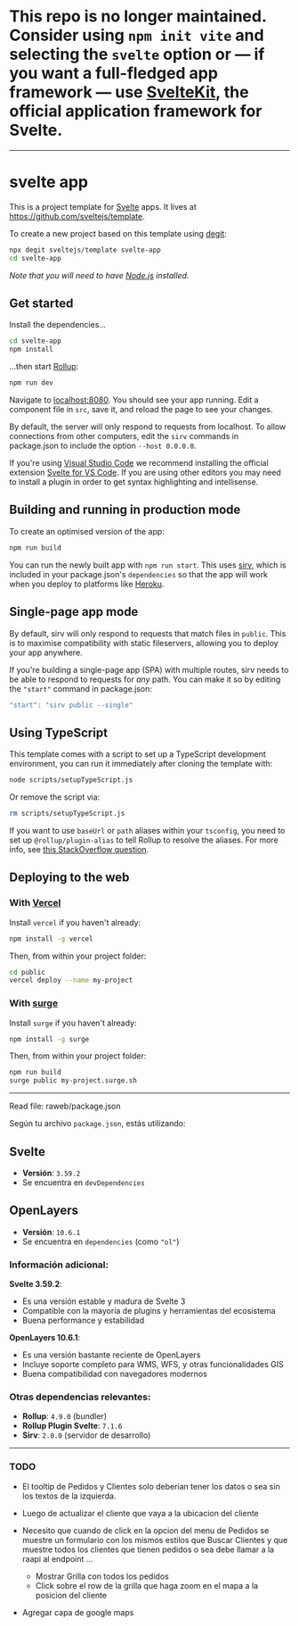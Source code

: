 # This repo is no longer maintained. Consider using `npm init vite` and selecting the `svelte` option or — if you want a full-fledged app framework — use [SvelteKit](https://kit.svelte.dev), the official application framework for Svelte.

---

# svelte app

This is a project template for [Svelte](https://svelte.dev) apps. It lives at https://github.com/sveltejs/template.

To create a new project based on this template using [degit](https://github.com/Rich-Harris/degit):

```bash
npx degit sveltejs/template svelte-app
cd svelte-app
```

*Note that you will need to have [Node.js](https://nodejs.org) installed.*


## Get started

Install the dependencies...

```bash
cd svelte-app
npm install
```

...then start [Rollup](https://rollupjs.org):

```bash
npm run dev
```

Navigate to [localhost:8080](http://localhost:8080). You should see your app running. Edit a component file in `src`, save it, and reload the page to see your changes.

By default, the server will only respond to requests from localhost. To allow connections from other computers, edit the `sirv` commands in package.json to include the option `--host 0.0.0.0`.

If you're using [Visual Studio Code](https://code.visualstudio.com/) we recommend installing the official extension [Svelte for VS Code](https://marketplace.visualstudio.com/items?itemName=svelte.svelte-vscode). If you are using other editors you may need to install a plugin in order to get syntax highlighting and intellisense.

## Building and running in production mode

To create an optimised version of the app:

```bash
npm run build
```

You can run the newly built app with `npm run start`. This uses [sirv](https://github.com/lukeed/sirv), which is included in your package.json's `dependencies` so that the app will work when you deploy to platforms like [Heroku](https://heroku.com).


## Single-page app mode

By default, sirv will only respond to requests that match files in `public`. This is to maximise compatibility with static fileservers, allowing you to deploy your app anywhere.

If you're building a single-page app (SPA) with multiple routes, sirv needs to be able to respond to requests for *any* path. You can make it so by editing the `"start"` command in package.json:

```js
"start": "sirv public --single"
```

## Using TypeScript

This template comes with a script to set up a TypeScript development environment, you can run it immediately after cloning the template with:

```bash
node scripts/setupTypeScript.js
```

Or remove the script via:

```bash
rm scripts/setupTypeScript.js
```

If you want to use `baseUrl` or `path` aliases within your `tsconfig`, you need to set up `@rollup/plugin-alias` to tell Rollup to resolve the aliases. For more info, see [this StackOverflow question](https://stackoverflow.com/questions/63427935/setup-tsconfig-path-in-svelte).

## Deploying to the web

### With [Vercel](https://vercel.com)

Install `vercel` if you haven't already:

```bash
npm install -g vercel
```

Then, from within your project folder:

```bash
cd public
vercel deploy --name my-project
```

### With [surge](https://surge.sh/)

Install `surge` if you haven't already:

```bash
npm install -g surge
```

Then, from within your project folder:

```bash
npm run build
surge public my-project.surge.sh
```

---

Read file: raweb/package.json

Según tu archivo `package.json`, estás utilizando:

## **Svelte**
- **Versión**: `3.59.2`
- Se encuentra en `devDependencies`

## **OpenLayers**
- **Versión**: `10.6.1` 
- Se encuentra en `dependencies` (como `"ol"`)

### **Información adicional:**

**Svelte 3.59.2**: 
- Es una versión estable y madura de Svelte 3
- Compatible con la mayoría de plugins y herramientas del ecosistema
- Buena performance y estabilidad

**OpenLayers 10.6.1**:
- Es una versión bastante reciente de OpenLayers
- Incluye soporte completo para WMS, WFS, y otras funcionalidades GIS
- Buena compatibilidad con navegadores modernos

### **Otras dependencias relevantes:**
- **Rollup**: `4.9.0` (bundler)
- **Rollup Plugin Svelte**: `7.1.6`
- **Sirv**: `2.0.0` (servidor de desarrollo)

---

### TODO

- El tooltip de Pedidos y Clientes solo deberian tener los datos o sea sin los textos de la izquierda.

- Luego de actualizar el cliente que vaya a la ubicacion del cliente

- Necesito que cuando de click en la opcion del menu de Pedidos se muestre un formulario con los mismos estilos que Buscar Clientes y que muestre todos los clientes que tienen pedidos o sea debe llamar a la raapi al endpoint ...
  - Mostrar Grilla con todos los pedidos
  - Click sobre el row de la grilla que haga zoom en el mapa a la posicion del cliente
  
- Agregar capa de google maps

